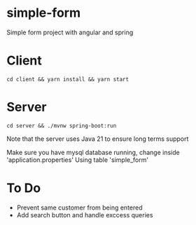 # simple-form
Simple form project with angular and spring


# Client

```
cd client && yarn install && yarn start
```

# Server

```
cd server && ./mvnw spring-boot:run   
```

Note that the server uses Java 21 to ensure long terms support

Make sure you have mysql database running, change inside 'application.properties'
Using table 'simple_form'


# To Do

- Prevent same customer from being entered
- Add search button and handle exccess queries
